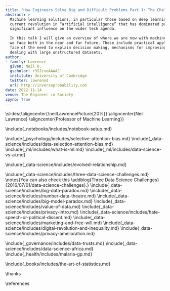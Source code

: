 ```yaml
---
title: "How Engineers Solve Big and Difficult Problems Part 1: The Challenges/Opportunities Presented to Engineers by AI/ML"
abstract: >
  Machine learning solutions, in particular those based on deep learning methods, form an underpinning of the 
  current revolution in “artificial intelligence” that has dominated popular press headlines and is having a 
  significant influence on the wider tech agenda.
  
  In this talk I will give an overview of where we are now with machine learning solutions, and what challenges 
  we face both in the near and far future. These include practical application of existing algorithms in the 
  face of the need to explain decision making, mechanisms for improving the quality and availability of data, 
  dealing with large unstructured datasets.
author:
- family: Lawrence
  given: Neil D.
  gscholar: r3SJcvoAAAAJ
  institute: University of Cambridge
  twitter: lawrennd
  url: http://inverseprobability.com
date: 2022-11-14
venue: The Engineer in Society
ipynb: True
---
```


\slides{\aligncenter{\neilLawrencePicture{20%}}
\aligncenter{Neil Lawrence}
\aligncenter{Professor of Machine Learning}}

\include{_notebooks/includes/notebook-setup.md}

\include{_psychology/includes/selective-attention-bias.md}
\include{_data-science/includes/data-selection-attention-bias.md}
\include{_ml/includes/what-is-ml.md}
\include{_ml/includes/data-science-vs-ai.md}

\include{_data-science/includes/evolved-relationship.md}

\include{_data-science/includes/three-data-science-challenges.md}
\notes{You can also check this \addblog{Three Data Science Challenges}{2016/07/01/data-science-challenges}.}
\include{_data-science/includes/big-data-paradox.md}
\include{_data-science/includes/number-data-theatre.md}
\include{_data-science/includes/big-model-paradox.md}
\include{_data-science/includes/value-of-data.md}
\include{_data-science/includes/privacy-intro.md}
\include{_data-science/includes/hate-speech-or-political-dissent.md}
\include{_data-science/includes/marketing-and-free-will.md}
\include{_data-science/includes/digital-revolution-and-inequality.md}
\include{_data-science/includes/privacy-amelioration.md}

\include{_governance/includes/data-trusts.md}
\include{_data-science/includes/data-science-africa.md}
\include{_health/includes/malaria-gp.md}

\include{_books/includes/the-art-of-statistics.md}




\thanks

\references
